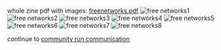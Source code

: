 whole zine pdf with images:
[freenetworks.pdf](http://ehion.com/~ameba/download/freenetworks.pdf)
![free networks1](img/Free_networks1.jpg "fig:free networks1.jpg")
![free networks2](img/Free_networks2.jpg "fig:free networks2.jpg")
![free networks3](img/Free_networks3.jpg "fig:free networks3.jpg")
![free networks4](img/Free_networks4.jpg "fig:free networks4.jpg")
![free networks5](img/Free_networks5.jpg "fig:free networks5.jpg")
![free networks6](img/Free_networks6.jpg "fig:free networks6.jpg")
![free networks7](img/Free_networks7.jpg "fig:free networks7.jpg")
![free networks8](img/Free_networks8.jpg "fig:free networks8.jpg")

continue to [community run communication](community_run_communication.md)
